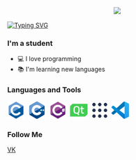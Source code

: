 <div id="header" align="center">
  <img src="https://i.giphy.com/media/v1.Y2lkPTc5MGI3NjExM3dzZG1zMWc3aGg5eHRqdWJnd3FmcDFoeTl1NHA5ZmRwajhicTYzZCZlcD12MV9pbnRlcm5hbF9naWZfYnlfaWQmY3Q9cw/aIJDrOomj81MQZz2uO/giphy.gif" width="200"/>
</div>

[![Typing SVG](https://readme-typing-svg.demolab.com?font=Fira+Code&size=25&pause=1000&color=F77F1A&center=true&vCenter=true&width=440&lines=Hi+there+%F0%9F%91%8B%2C+I'm+Lena+)](https://git.io/typing-svg)

### I'm a student
- 💻 I love programming
- 📚 I'm learning new languages

### Languages and Tools
<div>
  <img src="icon/c-original.svg" width="40" height="40"/>&nbsp;
   <img src="icon/cplusplus-original.svg" width="40" height="40"/>&nbsp;
   <img src="icon/csharp-original.svg" width="40" height="40"/>&nbsp;
   <img src="icon/qt-original.svg" width="40" height="40"/>&nbsp;
   <img src="icon/ros-original.svg" width="40" height="40"/>&nbsp;
   <img src="icon/vscode-original.svg" width="40" height="40"/>&nbsp;
</div>

### Follow Me
[VK](https://vk.com/jrifkavgrgz)
